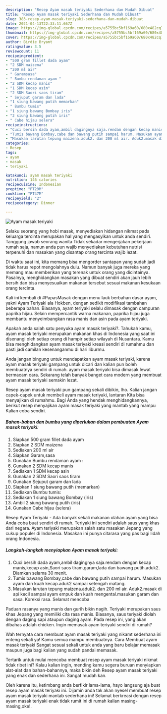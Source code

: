 ```yaml
---
description: "Resep Ayam masak teriyaki Sederhana dan Mudah Dibuat"
title: "Resep Ayam masak teriyaki Sederhana dan Mudah Dibuat"
slug: 383-resep-ayam-masak-teriyaki-sederhana-dan-mudah-dibuat
date: 2021-04-13T22:33:11.667Z
image: https://img-global.cpcdn.com/recipes/a5755bc5bf169a60/680x482cq70/ayam-masak-teriyaki-foto-resep-utama.jpg
thumbnail: https://img-global.cpcdn.com/recipes/a5755bc5bf169a60/680x482cq70/ayam-masak-teriyaki-foto-resep-utama.jpg
cover: https://img-global.cpcdn.com/recipes/a5755bc5bf169a60/680x482cq70/ayam-masak-teriyaki-foto-resep-utama.jpg
author: Birdie Bryant
ratingvalue: 3.5
reviewcount: 11
recipeingredient:
- "500 gram fillet dada ayam"
- "2 SDM maizena"
- "200 ml air"
- " Garamsasa"
- " Bumbu rendaman ayam "
- "2 SDM kecap manis"
- "1 SDM kecap asin"
- "2 SDM Saori saos tiram"
- " Sejuput garam dan lada"
- "1 siung bawang putih memarkan"
- " Bumbu tumis"
- "1 siung bawang Bombay iris"
- "2 siung bawang putih iris"
- " Cabe hijau selera"
recipeinstructions:
- "Cuci bersih dada ayam,ambil dagingnya saja.rendam dengan kecap manis,kecap asin,Saori saos tiram,garam,lada dan bawang putih.aduk2. Diamkan selama 30 menit."
- "Tumis bawang Bombay,cabe dan bawang putih sampai harum. Masukan ayam dan kuah kecap.aduk2 sampai setengah matang."
- "Masukan larutan tepung maizena.aduk2. dan 200 ml air. Aduk2.masak di api kecil sampai ayam empuk dan kuah mengental.masukan garam dan sasa. Koreksi rasa. Selamat mencoba"
categories:
- Resep
tags:
- ayam
- masak
- teriyaki

katakunci: ayam masak teriyaki 
nutrition: 146 calories
recipecuisine: Indonesian
preptime: "PT29M"
cooktime: "PT47M"
recipeyield: "2"
recipecategory: Dinner

---
```



![Ayam masak teriyaki](https://img-global.cpcdn.com/recipes/a5755bc5bf169a60/680x482cq70/ayam-masak-teriyaki-foto-resep-utama.jpg)

Selaku seorang yang hobi masak, menyediakan hidangan nikmat pada keluarga tercinta merupakan hal yang mengasyikan untuk anda sendiri. Tanggung jawab seorang  wanita Tidak sekadar mengerjakan pekerjaan rumah saja, namun anda pun wajib menyediakan kebutuhan nutrisi terpenuhi dan masakan yang disantap orang tercinta wajib lezat.

Di waktu  saat ini, kita memang bisa mengorder santapan yang sudah jadi tidak harus repot mengolahnya dulu. Namun banyak juga mereka yang memang mau memberikan yang terenak untuk orang yang dicintainya. Pasalnya, menghidangkan masakan yang dibuat sendiri akan jauh lebih bersih dan bisa menyesuaikan makanan tersebut sesuai makanan kesukaan orang tercinta. 

Kali ini kembali di #PapasMasak dengan menu lauk berbahan dasar ayam, yakni Ayam Teriyaki ala Hokben, dengan sedikit modifikasi tambahan beberapa bahan. Biasanya, ayam teriyaki selalu dimasak dengan campuran paprika hijau. Selain mempercantik warna makanan, paprika hijau juga membantu menyeimbangkan rasa manis dan asin pada ayam teriyaki.

Apakah anda salah satu penyuka ayam masak teriyaki?. Tahukah kamu, ayam masak teriyaki merupakan makanan khas di Indonesia yang saat ini disenangi oleh setiap orang di hampir setiap wilayah di Nusantara. Kamu bisa menghidangkan ayam masak teriyaki kreasi sendiri di rumahmu dan pasti jadi camilan kesenanganmu di hari liburmu.

Anda jangan bingung untuk mendapatkan ayam masak teriyaki, karena ayam masak teriyaki gampang untuk dicari dan kalian pun boleh membuatnya sendiri di rumah. ayam masak teriyaki bisa dimasak lewat bermacam cara. Sekarang telah banyak banget cara modern yang membuat ayam masak teriyaki semakin lezat.

Resep ayam masak teriyaki pun gampang sekali dibikin, lho. Kalian jangan capek-capek untuk membeli ayam masak teriyaki, lantaran Kita bisa menyajikan di rumahmu. Bagi Anda yang hendak menghidangkannya, berikut resep menyajikan ayam masak teriyaki yang mantab yang mampu Kalian coba sendiri.

<!--inarticleads1-->

##### Bahan-bahan dan bumbu yang diperlukan dalam pembuatan Ayam masak teriyaki:

1. Siapkan 500 gram fillet dada ayam
1. Siapkan 2 SDM maizena
1. Sediakan 200 ml air
1. Siapkan  Garam,sasa
1. Gunakan  Bumbu rendaman ayam :
1. Gunakan 2 SDM kecap manis
1. Sediakan 1 SDM kecap asin
1. Gunakan 2 SDM Saori saos tiram
1. Gunakan  Sejuput garam dan lada
1. Siapkan 1 siung bawang putih (memarkan)
1. Sediakan  Bumbu tumis:
1. Sediakan 1 siung bawang Bombay (iris)
1. Ambil 2 siung bawang putih (iris)
1. Gunakan  Cabe hijau (selera)


Resep Ayam Teriyaki - Ada banyak sekali makanan olahan ayam yang bisa Anda coba buat sendiri di rumah. Teriyaki ini sendiri adalah saus yang khas dari negara. Ayam teriyaki merupakan salah satu masakan Jepang yang cukup populer di Indonesia. Masakan ini punya citarasa yang pas bagi lidah orang Indonesia. 

<!--inarticleads2-->

##### Langkah-langkah menyiapkan Ayam masak teriyaki:

1. Cuci bersih dada ayam,ambil dagingnya saja.rendam dengan kecap manis,kecap asin,Saori saos tiram,garam,lada dan bawang putih.aduk2. Diamkan selama 30 menit.
1. Tumis bawang Bombay,cabe dan bawang putih sampai harum. Masukan ayam dan kuah kecap.aduk2 sampai setengah matang.
1. Masukan larutan tepung maizena.aduk2. dan 200 ml air. Aduk2.masak di api kecil sampai ayam empuk dan kuah mengental.masukan garam dan sasa. Koreksi rasa. Selamat mencoba


Paduan rasanya yang manis dan gurih bikin nagih. Teriyaki merupakan saus khas Jepang yang memiliki cita rasa manis. Biasanya, saus teriyaki diolah dengan daging sapi ataupun daging ayam. Pada resep ini, yang akan dibahas adalah chicken. Ingin memasak ayam teriyaki sendiri di rumah? 

Wah ternyata cara membuat ayam masak teriyaki yang nikamt sederhana ini enteng sekali ya! Kamu semua mampu membuatnya. Cara Membuat ayam masak teriyaki Sangat sesuai sekali untuk anda yang baru belajar memasak maupun juga bagi kalian yang sudah pandai memasak.

Tertarik untuk mulai mencoba membuat resep ayam masak teriyaki nikmat tidak ribet ini? Kalau kalian ingin, mending kamu segera buruan menyiapkan alat-alat dan bahan-bahannya, maka bikin deh Resep ayam masak teriyaki yang enak dan sederhana ini. Sangat mudah kan. 

Oleh karena itu, ketimbang anda berfikir lama-lama, hayo langsung aja buat resep ayam masak teriyaki ini. Dijamin anda tak akan nyesel membuat resep ayam masak teriyaki mantab sederhana ini! Selamat berkreasi dengan resep ayam masak teriyaki enak tidak rumit ini di rumah kalian masing-masing,oke!.

